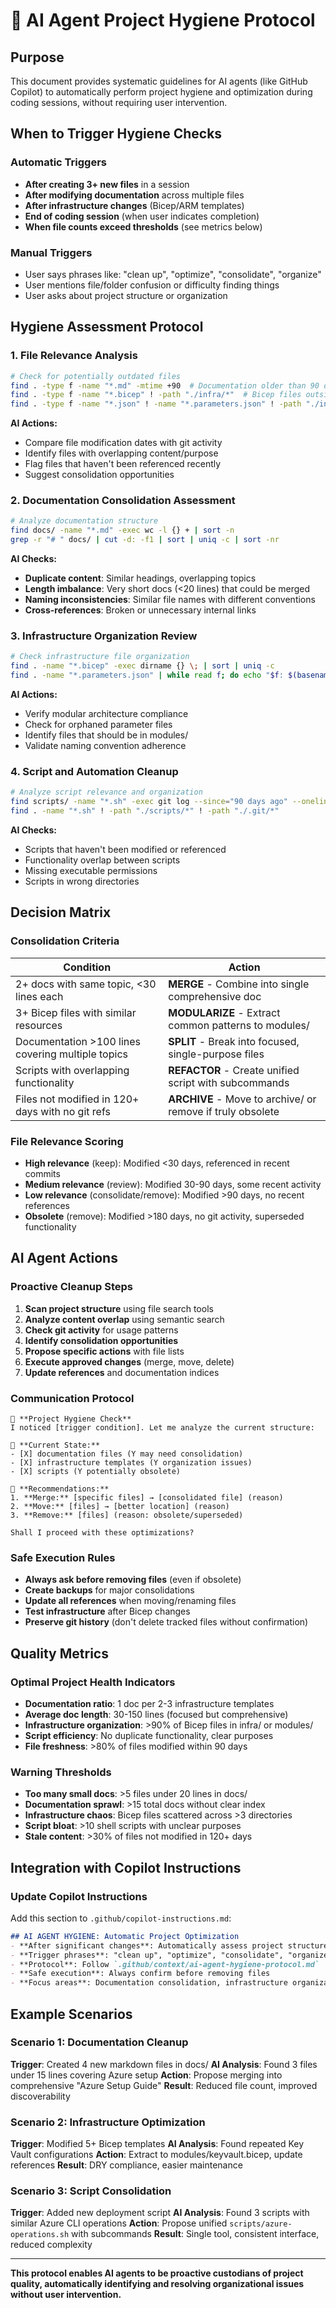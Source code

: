 # 🤖 AI Agent Project Hygiene Protocol

## Purpose
This document provides systematic guidelines for AI agents (like GitHub Copilot) to automatically perform project hygiene and optimization during coding sessions, without requiring user intervention.

## When to Trigger Hygiene Checks

### Automatic Triggers
- **After creating 3+ new files** in a session
- **After modifying documentation** across multiple files
- **After infrastructure changes** (Bicep/ARM templates)
- **End of coding session** (when user indicates completion)
- **When file counts exceed thresholds** (see metrics below)

### Manual Triggers
- User says phrases like: "clean up", "optimize", "consolidate", "organize"
- User mentions file/folder confusion or difficulty finding things
- User asks about project structure or organization

## Hygiene Assessment Protocol

### 1. File Relevance Analysis
```bash
# Check for potentially outdated files
find . -type f -name "*.md" -mtime +90  # Documentation older than 90 days
find . -type f -name "*.bicep" ! -path "./infra/*"  # Bicep files outside infra/
find . -type f -name "*.json" ! -name "*.parameters.json" ! -path "./infra/*"  # Compiled JSON outside infra/
```

**AI Actions:**
- Compare file modification dates with git activity
- Identify files with overlapping content/purpose
- Flag files that haven't been referenced recently
- Suggest consolidation opportunities

### 2. Documentation Consolidation Assessment
```bash
# Analyze documentation structure
find docs/ -name "*.md" -exec wc -l {} + | sort -n
grep -r "# " docs/ | cut -d: -f1 | sort | uniq -c | sort -nr
```

**AI Checks:**
- **Duplicate content**: Similar headings, overlapping topics
- **Length imbalance**: Very short docs (<20 lines) that could be merged
- **Naming inconsistencies**: Similar file names with different conventions
- **Cross-references**: Broken or unnecessary internal links

### 3. Infrastructure Organization Review
```bash
# Check infrastructure file organization
find . -name "*.bicep" -exec dirname {} \; | sort | uniq -c
find . -name "*.parameters.json" | while read f; do echo "$f: $(basename "$f" .parameters.json).bicep"; done
```

**AI Actions:**
- Verify modular architecture compliance
- Check for orphaned parameter files
- Identify files that should be in modules/
- Validate naming convention adherence

### 4. Script and Automation Cleanup
```bash
# Analyze script relevance and organization
find scripts/ -name "*.sh" -exec git log --since="90 days ago" --oneline {} \; | wc -l
find . -name "*.sh" ! -path "./scripts/*" ! -path "./.git/*"
```

**AI Checks:**
- Scripts that haven't been modified or referenced
- Functionality overlap between scripts
- Missing executable permissions
- Scripts in wrong directories

## Decision Matrix

### Consolidation Criteria
| Condition | Action |
|-----------|--------|
| 2+ docs with same topic, <30 lines each | **MERGE** - Combine into single comprehensive doc |
| 3+ Bicep files with similar resources | **MODULARIZE** - Extract common patterns to modules/ |
| Documentation >100 lines covering multiple topics | **SPLIT** - Break into focused, single-purpose files |
| Scripts with overlapping functionality | **REFACTOR** - Create unified script with subcommands |
| Files not modified in 120+ days with no git refs | **ARCHIVE** - Move to archive/ or remove if truly obsolete |

### File Relevance Scoring
- **High relevance** (keep): Modified <30 days, referenced in recent commits
- **Medium relevance** (review): Modified 30-90 days, some recent activity  
- **Low relevance** (consolidate/remove): Modified >90 days, no recent references
- **Obsolete** (remove): Modified >180 days, no git activity, superseded functionality

## AI Agent Actions

### Proactive Cleanup Steps
1. **Scan project structure** using file search tools
2. **Analyze content overlap** using semantic search
3. **Check git activity** for usage patterns
4. **Identify consolidation opportunities**
5. **Propose specific actions** with file lists
6. **Execute approved changes** (merge, move, delete)
7. **Update references** and documentation indices

### Communication Protocol
```
🧹 **Project Hygiene Check**
I noticed [trigger condition]. Let me analyze the current structure:

📁 **Current State:**
- [X] documentation files (Y may need consolidation)
- [X] infrastructure templates (Y organization issues)
- [X] scripts (Y potentially obsolete)

🎯 **Recommendations:**
1. **Merge:** [specific files] → [consolidated file] (reason)
2. **Move:** [files] → [better location] (reason)
3. **Remove:** [files] (reason: obsolete/superseded)

Shall I proceed with these optimizations?
```

### Safe Execution Rules
- **Always ask before removing files** (even if obsolete)
- **Create backups** for major consolidations
- **Update all references** when moving/renaming files
- **Test infrastructure** after Bicep changes
- **Preserve git history** (don't delete tracked files without confirmation)

## Quality Metrics

### Optimal Project Health Indicators
- **Documentation ratio**: 1 doc per 2-3 infrastructure templates
- **Average doc length**: 30-150 lines (focused but comprehensive)
- **Infrastructure organization**: >90% of Bicep files in infra/ or modules/
- **Script efficiency**: No duplicate functionality, clear purposes
- **File freshness**: >80% of files modified within 90 days

### Warning Thresholds
- **Too many small docs**: >5 files under 20 lines in docs/
- **Documentation sprawl**: >15 total docs without clear index
- **Infrastructure chaos**: Bicep files scattered across >3 directories
- **Script bloat**: >10 shell scripts with unclear purposes
- **Stale content**: >30% of files not modified in 120+ days

## Integration with Copilot Instructions

### Update Copilot Instructions
Add this section to `.github/copilot-instructions.md`:

```markdown
## AI AGENT HYGIENE: Automatic Project Optimization
- **After significant changes**: Automatically assess project structure
- **Trigger phrases**: "clean up", "optimize", "consolidate", "organize"  
- **Protocol**: Follow `.github/context/ai-agent-hygiene-protocol.md`
- **Safe execution**: Always confirm before removing files
- **Focus areas**: Documentation consolidation, infrastructure organization, script efficiency
```

## Example Scenarios

### Scenario 1: Documentation Cleanup
**Trigger**: Created 4 new markdown files in docs/
**AI Analysis**: Found 3 files under 15 lines covering Azure setup
**Action**: Propose merging into comprehensive "Azure Setup Guide"
**Result**: Reduced file count, improved discoverability

### Scenario 2: Infrastructure Optimization  
**Trigger**: Modified 5+ Bicep templates
**AI Analysis**: Found repeated Key Vault configurations
**Action**: Extract to modules/keyvault.bicep, update references
**Result**: DRY compliance, easier maintenance

### Scenario 3: Script Consolidation
**Trigger**: Added new deployment script
**AI Analysis**: Found 3 scripts with similar Azure CLI operations
**Action**: Propose unified `scripts/azure-operations.sh` with subcommands
**Result**: Single tool, consistent interface, reduced complexity

---

**This protocol enables AI agents to be proactive custodians of project quality, automatically identifying and resolving organizational issues without user intervention.**
